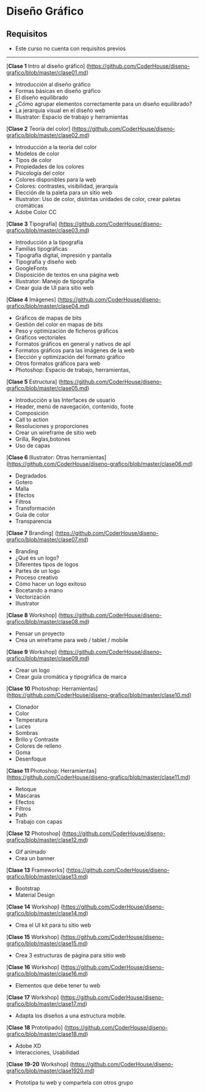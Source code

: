 # Diseño Gráfico

## Requisitos
- Este curso no cuenta con requisitos previos

------------

[**Clase 1** Intro al diseño gráfico] (https://github.com/CoderHouse/diseno-grafico/blob/master/clase01.md)
  - Introducción al diseño gráfico
  - Formas básicas en diseño gráfico
  - El diseño equilibrado
  - ¿Cómo agrupar elementos correctamente para un diseño equilibrado?
  - La jerarquía visual en el diseño web
  - Illustrator: Espacio de trabajo y herramientas

[**Clase 2** Teoría del color] (https://github.com/CoderHouse/diseno-grafico/blob/master/clase02.md)
  - Introducción a la teoría del color
  - Modelos de color
  - Tipos de color
  - Propiedades de los colores
  - Psicología del color
  - Colores disponibles para la web
  - Colores: contrastes, visibilidad, jerarquía
  - Elección de la paleta para un sitio web
  - Illustrator: Uso de color, distintas unidades de color, crear paletas cromáticas
  - Adobe Color CC
  
[**Clase 3** Tipografía] (https://github.com/CoderHouse/diseno-grafico/blob/master/clase03.md)
- Introducción a la tipografía			
- Familias tipográficas			
- Tipografía digital, impresión y pantalla			
- Tipografía y diseño web			
- GoogleFonts			
- Disposición de textos en una página web			
- Illustrator: Manejo de tipografía			
- Crear guia de UI para sitio web

[**Clase 4** Imágenes] (https://github.com/CoderHouse/diseno-grafico/blob/master/clase04.md)
- Gráficos de mapas de bits			
- Gestión del color en mapas de bits			
- Peso y optimización de ficheros gráficos			
- Gráficos vectoriales			
- Formatos gráficos en general y nativos de apl			
- Formatos gráficos para las imágenes de la web			
- Elección y optimización del formato gráfico			
- Otros formatos gráficos para web			
- Photoshop: Espacio de trabajo, herramientas,

[**Clase 5** Estructura] (https://github.com/CoderHouse/diseno-grafico/blob/master/clase05.md)
- Introducción a las Interfaces de usuario			
- Header, menú de navegación, contenido, foote			
- Composición			
- Call to action			
- Resoluciones y proporciones			
- Crear un wireframe de sitio web			
- Grilla, Reglas,botones			
- Uso de capas

[**Clase 6** Illustrator: Otras herramientas] (https://github.com/CoderHouse/diseno-grafico/blob/master/clase06.md)
- Degradados			
- Gotero			
- Malla			
- Efectos			
- Filtros			
- Transformación			
- Guía de color			
- Transparencia

[**Clase 7** Branding] (https://github.com/CoderHouse/diseno-grafico/blob/master/clase07.md)
- Branding			
- ¿Qué es un logo?			
- Diferentes tipos de logos			
- Partes de un logo			
- Proceso creativo			
- Cómo hacer un logo exitoso			
- Bocetando a mano			
- Vectorización			
- Illustrator

[**Clase 8** Workshop] (https://github.com/CoderHouse/diseno-grafico/blob/master/clase08.md)
- Pensar un proyecto			
- Crea un wireframe para web / tablet / mobile

[**Clase 9** Workshop] (https://github.com/CoderHouse/diseno-grafico/blob/master/clase09.md)
- Crear un logo			
- Crear guía cromática y tipográfica de marca

[**Clase 10** Photoshop: Herramientas] (https://github.com/CoderHouse/diseno-grafico/blob/master/clase10.md)
- Clonador			
- Color			
- Temperatura			
- Luces			
- Sombras			
- Brillo y Contraste			
- Colores de relleno			
- Goma			
- Desenfoque

[**Clase 11** Photoshop: Herramientas] (https://github.com/CoderHouse/diseno-grafico/blob/master/clase11.md)
- Retoque			
- Máscaras			
- Efectos			
- Filtros			
- Path			
- Trabajo con capas

[**Clase 12** Photoshop] (https://github.com/CoderHouse/diseno-grafico/blob/master/clase12.md)
- Gif animado			
- Crea un banner

[**Clase 13** Frameworks] (https://github.com/CoderHouse/diseno-grafico/blob/master/clase13.md)
- Bootstrap			
- Material Design

[**Clase 14** Workshop] (https://github.com/CoderHouse/diseno-grafico/blob/master/clase14.md)
- Crea el UI kit para tu sitio web

[**Clase 15** Workshop] (https://github.com/CoderHouse/diseno-grafico/blob/master/clase15.md)
- Crea 3 estructuras de página para sitio web

[**Clase 16** Workshop] (https://github.com/CoderHouse/diseno-grafico/blob/master/clase16.md)
- Elementos que debe tener tu web

[**Clase 17** Workshop] (https://github.com/CoderHouse/diseno-grafico/blob/master/clase17.md)
- Adapta los diseños a una estructura mobile.

[**Clase 18** Prototipado] (https://github.com/CoderHouse/diseno-grafico/blob/master/clase18.md)
- Adobe XD			
- Interacciones, Usabilidad

[**Clase 19-20** Workshop] (https://github.com/CoderHouse/diseno-grafico/blob/master/clase1920.md)
- Prototipa tu web y compartela con otros grupo

